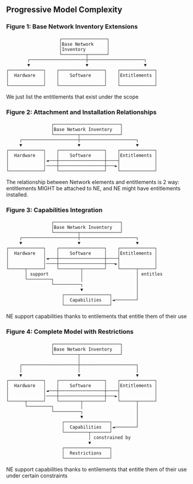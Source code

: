 ## Progressive Model Complexity

### Figure 1: Base Network Inventory Extensions

~~~
                    ┌─────────────────┐
                    │Base Network     │
                    │Inventory        │
                    └─────────┬───────┘
        ┌─────────────────────┼─────────────────────┐
        ▼                     ▼                     ▼
┌─────────────┐    ┌─────────────────┐    ┌─────────────┐
│  Hardware   │    │    Software     │    │Entitlements │
│             │    │                 │    │             │
└─────────────┘    └─────────────────┘    └─────────────┘
~~~

We just list the entitlements that exist under the scope
### Figure 2: Attachment and Installation Relationships

~~~
                 ┌─────────────────────────┐
                 │Base Network Inventory   │
                 └─────────┬───────────────┘
     ┌─────────────────────┼─────────────────────┐
     ▼                     ▼                     ▼
┌─────────────┐    ┌─────────────────┐    ┌─────────────┐
│  Hardware   │    │    Software     │    │Entitlements │
│             │◄───┼─────────────────┼────┤             │
│             │────┼─────────────────┼───►│             │
└─────────────┘    └─────────────────┘    └─────────────┘
~~~
The relationship between Network elements and entitlements is 2 way: entitlements MIGHT be attached to NE, and NE might have entitlements installed.

### Figure 3: Capabilities Integration

~~~
                 ┌─────────────────────────┐
                 │Base Network Inventory   │
                 └─────────┬───────────────┘
     ┌─────────────────────┼─────────────────────┐
     ▼                     ▼                     ▼
┌─────────────┐    ┌─────────────────┐    ┌─────────────┐
│  Hardware   │    │    Software     │    │Entitlements │
│             │◄───┼─────────────────┼────┤             │
│             │────┼─────────────────┼───►│             │
└──────┬──────┘    └────────┬────────┘    └──────┬──────┘
       │ support            │                    │ entitles 
       └─────────┐          │                    │
                 └──────────┐                    │
                            ▼                    │
                     ┌─────────────────┐         │
                     │  Capabilities   │◄────────┘
                     └─────────────────┘
~~~
NE support capabilities thanks to entilements that entitle them of their use

### Figure 4: Complete Model with Restrictions

~~~
                 ┌─────────────────────────┐
                 │Base Network Inventory   │
                 └─────────┬───────────────┘
                           │
     ┌─────────────────────┼─────────────────────┐
     │                     │                     │
     ▼                     ▼                     ▼
┌─────────────┐    ┌─────────────────┐    ┌─────────────┐
│  Hardware   │    │    Software     │    │Entitlements │
│             │◄───┼─────────────────┼────┤             │
│             │────┼─────────────────┼───►│             │
└──────┬──────┘    └────────┬────────┘    └──────┬──────┘
       └─────────┐          │                    │
                 └──────────┐                    │
                            ▼                    │
                     ┌─────────────────┐         │
                     │  Capabilities   │◄────────┘
                     └─────────┬───────┘
                               │ constrained by
                               ▼
                     ┌─────────────────┐
                     │  Restrictions   │
                     └─────────────────┘
~~~
NE support capabilities thanks to entilements that entitle them of their use under certain constraints
